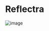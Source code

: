 # Reflectra

![image](https://github.com/user-attachments/assets/e78d1724-4bbc-4c43-bfef-bf3a57539d18)
